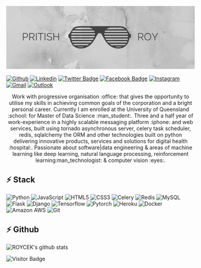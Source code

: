 <a href="https://pritishroy.technology/about"><img src="https://github.com/roycek7/PRITISH-ROY/blob/master/images/header.png" width="1000"></a>

[![Github](https://img.shields.io/badge/-Github-000?style=flat&logo=Github&logoColor=white)](https://github.com/roycek7)
[![Linkedin](https://img.shields.io/badge/-LinkedIn-blue?style=flat&logo=Linkedin&logoColor=white)](https://www.linkedin.com/in/pritish-roy-05661b7a/)
[![Twitter Badge](https://img.shields.io/badge/-Twitter-blue?style=plastic&logo=Twitter&logoColor=white&link=https://twitter.com/royce_k7/)](https://twitter.com/royce_k7)
[![Facebook Badge](https://img.shields.io/badge/-Facebook-blue?style=plastic&logo=Facebook&logoColor=white&link=https://www.facebook.com/royce.pritish/)](https://www.facebook.com/royce.pritish)
[![Instagram](https://img.shields.io/badge/-Instagram-c13584?style=flat&labelColor=c13584&logo=instagram&logoColor=white)](https://www.instagram.com/pritish_roy/)
[![Gmail](https://img.shields.io/badge/-Gmail-c14438?style=flat&logo=Gmail&logoColor=white)](mailto:pritishroy99@gmail.com)
[![Outlook](https://img.shields.io/badge/-Outlook-0078D4?style=flat&logo=Microsoft-Outlook&logoColor=white)](mailto:pritishkumaar.roy@uqconnect.edu.com)

<p align="center">Work with progressive organisation :office: that gives the opportunity to utilise my skills in achieving common goals of the corporation and a bright personal career. Currently I am enrolled at the University of Queensland :school: for Master of Data Science :man_student:. Three and a half year of work-experience in a highly scalable messaging platform :iphone: and web services, built using tornado asynchronous server, celery task scheduler, redis, sqlalchemy the ORM and other technologies built on python delivering innovative products, services and solutions for digital health :hospital:. Passionate about software|data engineering & areas of machine learning like deep learning, natural language processing, reinforcement learning:man_technologist: & computer vision :eyes:.
</p>

## ⚡ Stack

![Python](https://img.shields.io/badge/-Python-black?style=flat-square&logo=Python)
![JavaScript](https://img.shields.io/badge/-JavaScript-black?style=flat-square&logo=javascript)
![HTML5](https://img.shields.io/badge/-HTML5-E34F26?style=flat-square&logo=html5&logoColor=white)
![CSS3](https://img.shields.io/badge/-CSS3-1572B6?style=flat-square&logo=css3)
![Celery](https://img.shields.io/badge/-Celery-green?style=flat-square&logo=celery)
![Redis](https://img.shields.io/badge/-Redis-black?style=flat-square&logo=Redis)
![MySQL](https://img.shields.io/badge/-MySQL-black?style=flat-square&logo=mysql)
![Flask](https://img.shields.io/badge/-Flask-blue?style=flat-square&logo=flask)
![Django](https://img.shields.io/badge/-Django-green?style=flat-square&logo=django)
![Tensorflow](https://img.shields.io/badge/-Tensorflow-181717?style=flat-square&logo=tensorflow)
![Pytorch](https://img.shields.io/badge/-Pytorch-181717?style=flat-square&logo=pytorch)
![Heroku](https://img.shields.io/badge/-Heroku-430098?style=flat-square&logo=heroku)
![Docker](https://img.shields.io/badge/-Docker-black?style=flat-square&logo=docker)
![Amazon AWS](https://img.shields.io/badge/Amazon%20AWS-232F3E?style=flat-square&logo=amazon-aws)
![Git](https://img.shields.io/badge/-Git-black?style=flat-square&logo=git)

## ⚡ Github

![ROYCEK's github stats](https://github-readme-stats.vercel.app/api?username=roycek7&show_icons=true&hide_border=true)

![Visitor Badge](https://visitor-badge.laobi.icu/badge?page_id=roycek7.roycek7)
